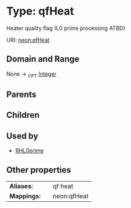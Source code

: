 
# Type: qfHeat


Heater quality flag (L0 prime processing ATBD)

URI: [neon:qfHeat](https://data.neonscience.org/qfHeat)


## Domain and Range

None ->  <sub>OPT</sub> [Integer](types/Integer.md)

## Parents


## Children


## Used by

 * [RHL0prime](RHL0prime.md)

## Other properties

|  |  |  |
| --- | --- | --- |
| **Aliases:** | | qf heat |
| **Mappings:** | | neon:qfHeat |

